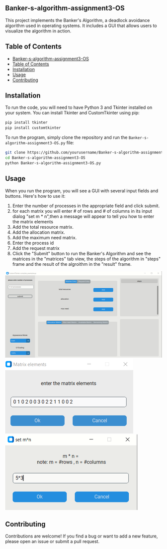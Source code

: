 
## Banker-s-algorithm-assignment3-OS
This project implements the Banker's Algorithm, a deadlock avoidance algorithm used in operating systems. It includes a GUI that allows users to visualize the algorithm in action.

## Table of Contents

  - [Banker-s-algorithm-assignment3-OS](#Banker-s-algorithm-assignment3-OS)
  - [Table of Contents](#table-of-contents)
  - [Installation](#installation)
  - [Usage](#usage)
  - [Contributing](#contributing)
  

## Installation

To run the code, you will need to have Python 3 and Tkinter installed on your system. You can install Tkinter and CustomTkinter using pip:

```bash
pip install tkinter
pip install customtkinter
```

To run the program, simply clone the repository and run the `Banker-s-algorithm-assignment3-OS.py` file:

```bash
git clone https://github.com/yourusername/Banker-s-algorithm-assignment3-OS.git
cd Banker-s-algorithm-assignment3-OS
python Banker-s-algorithm-assignment3-OS.py
```

## Usage

When you run the program, you will see a GUI with several input fields and buttons. Here's how to use it:

1. Enter the number of processes in the appropriate field and click submit.
2. for each matrix you will enter # of rows and # of columns in its input dialog "set m * n",then a message will appear to tell you how to enter the matrix elements 
3. Add the total resource matrix.
4. Add the allocation matrix.
5. Add the maximum need matrix.
6. Enter the process id 
7. Add the request matrix
8. Click the "Submit" button to run the Banker's Algorithm and see the matrices in the "matrices" tab view, the steps of the algorithm in "steps" frame
and the result of the algroithm in the "result" frame.


![GUI1 Screenshot](Gui1.png)
![GUI2 Screenshot](Gui2.png)
![GUI3 Screenshot](Gui3.png)

## Contributing

Contributions are welcome! If you find a bug or want to add a new feature, please open an issue or submit a pull request.
